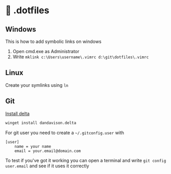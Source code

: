 # 📑 .dotfiles



## Windows

This is how to add symbolic links on windows

1. Open cmd.exe as Administrator
2. Write `mklink c:\Users\username\.vimrc d:\git\dotfiles\.vimrc`

## Linux

Create your symlinks using `ln`



## Git

[Install delta](https://github.com/dandavison/delta)

```cmd
winget install dandavison.delta
```

For git user you need to create a `~/.gitconfig.user` with 

```git
[user]
    name = your name
    email = your.email@domain.com
```

To test if you've got it working you can open a terminal and write `git config user.email` and see if it uses it correctly
